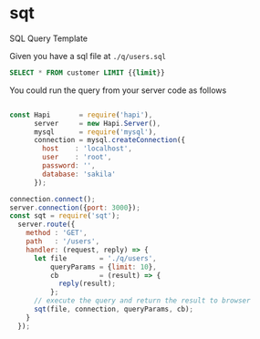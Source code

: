 # sqt
SQL Query Template

Given you have a sql file at `./q/users.sql`
```sql
SELECT * FROM customer LIMIT {{limit}}
```
You could run the query from your server code as follows
```javascript

const Hapi       = require('hapi'),
      server     = new Hapi.Server(),
      mysql      = require('mysql'),
      connection = mysql.createConnection({
        host    : 'localhost',
        user    : 'root',
        password: '',
        database: 'sakila'
      });

connection.connect();
server.connection({port: 3000});
const sqt = require('sqt');
  server.route({
    method : 'GET',
    path   : '/users',
    handler: (request, reply) => {
      let file        = './q/users',
          queryParams = {limit: 10},
          cb          = (result) => {
            reply(result);
          };
      // execute the query and return the result to browser    
      sqt(file, connection, queryParams, cb);
    }
  });
  
```
